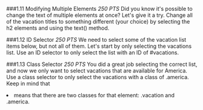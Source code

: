 ###1.11 Modifying Multiple Elements
_250 PTS_
Did you know it's possible to change the text of multiple elements at once? Let's give it a try. Change all of the vacation titles to something different (your choice) by selecting the h2 elements and using the text() method.

###1.12 ID Selector
_250 PTS_
We need to select some of the vacation list items below, but not all of them. Let's start by only selecting the vacations list. Use an ID selector to only select the list with an ID of #vacations.

###1.13 Class Selector
_250 PTS_
You did a great job selecting the correct list, and now we only want to select vacations that are available for America. Use a class selector to only select the vacations with a class of .america. Keep in mind that <li class="vacation america"> means that there are two classes for that element: .vacation and .america.

